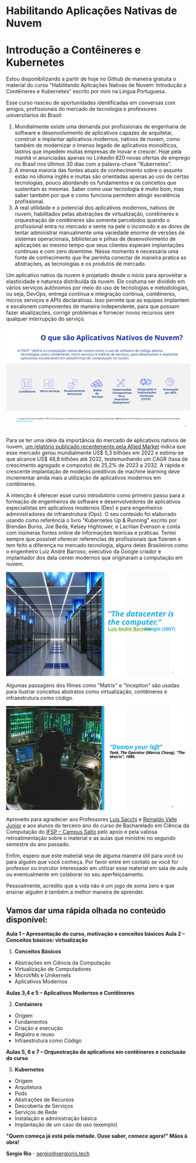 # Habilitando Aplicações Nativas de Nuvem

# Introdução a Contêineres e Kubernetes

Estou disponibilizando a partir de hoje no Github de maneira gratuita o material do curso "Habilitando Aplicações Nativas de Nuvem: Introdução a Contêineres e Kubernetes" escrito por mim na Língua Portuguesa.

Esse curso nasceu de oportunidades identificadas em conversas com amigos, profissionais do mercado de tecnologia e professores universitários do Brasil:

1. Mundialmente existe uma demanda por profissionais de engenharia de software e desenvolvimento de aplicativos capazes de arquitetar, construir e implantar aplicativos modernos, nativos de nuvem, como também de modernizar o imenso legado de aplicativos monolíticos, lastros que impedem muitas empresas de inovar e crescer. Hoje pela manhã vi anunciadas apenas no Linkedin 820 novas ofertas de emprego no Brasil nos últimos 30 dias com a palavra-chave "Kubernetes".
2. A imensa maioria das fontes atuais de conhecimento sobre o assunto estão no idioma inglês e muitas são orientadas apenas ao uso de certas tecnologias, pouco abordando os fundamentos e os conceitos que sustentam as mesmas. Saber como usar tecnologia é muito bom, mas saber também por que e como funciona permitem atingir excelência profissional.
3. A real utilidade e o potencial dos aplicativos modernos, nativos de nuvem, habilitados pelas abstrações de virtualização, contêineres e orquestração de contêineres são somente percebidos quando o profissional entra no mercado e sente na pele o incomodo e as dores de tentar administrar manualmente uma variedade enorme de versões de sistemas operacionais, bibliotecas e pilhas de desenvolvimento de aplicações ao mesmo tempo que seus clientes esperam implantações contínuas e com zero downtime. Nesse momento é necessária uma fonte de conhecimento que lhe permita conectar de maneira pratica as abstrações, as tecnologias e os produtos de mercado.

Um aplicativo nativo da nuvem é projetado desde o início para aproveitar a elasticidade e natureza distribuída da nuvem. Ele costuma ser dividido em vários serviços autônomos por meio do uso de tecnologias e metodologias, ou seja, DevOps, entrega contínua e integração contínua, contêineres, micros serviços e APIs declarativas. Isso permite que as equipes implantem e escalonem componentes de maneira independente, para que possam fazer atualizações, corrigir problemas e fornecer novos recursos sem qualquer interrupção do serviço.

<p align="center">
  <img src="/images/cloud-native-apps.svg">
</p>


Para se ter uma ideia da importância do mercado de aplicativos nativos de nuvem, [um relatório publicado recentemente pela Allied Market](https://www.alliedmarketresearch.com/cloud-native-applications-market-A210373) indica que esse mercado gerou mundialmente US$ 5,3 bilhões em 2022 e estima-se que alcance US$ 48,8 bilhões até 2032, testemunhando um CAGR (taxa de crescimento agregado e composto) de 25,2% de 2023 a 2032. A rápida e crescente implantação de modelos preditivos de machine learning deve incrementar ainda mais a utilização de aplicativos modernos em contêineres.

A intenção é oferecer esse curso introdutório como primeiro passo para a formação de engenheiros de software e desenvolvedores de aplicativos especialistas em aplicativos modernos (Dev) e para engenheiros administradores de infraestrutura (Ops). O seu conteúdo foi elaborado usando como referência o livro "Kubernetes Up & Running" escrito por Brendan Burns, Joe Beda, Kelsey Hightower, e Lachlan Evenson e conta com inúmeras fontes online de informações teóricas e práticas. Tentei sempre que possível oferecer referencias de profissionais que fizeram e tem feito a diferença no mercado tecnologia, alguns deles Brasileiros como o engenheiro Luiz André Barroso, executivo da Google criador e implantador dos data center modernos que originaram a computação em nuvem.

<p align="center">
  <img src="/images/the-data-center-is-the-computer.svg">
</p>

Algumas passagens dos filmes como "Matrix" e "Inception" são usadas para ilustrar conceitos abstratos como virtualização, contêineres e infraestrutura como código.

<p align="center">
  <img src="/images/matrix-door-on-your-left.svg">
</p>

Aproveito para agradecer aos Professores [Luis Sacchi](https://www.linkedin.com/in/lu%C3%ADs-henrique-sacchi-33b92321/) e [Reinaldo Valle Junior](https://www.linkedin.com/in/rvallejr/) e aos alunos do terceiro ano do curso de Bacharelado em Ciência da Computação do [IFSP – Campus Salto](https://slt.ifsp.edu.br/) pelo apoio e pela valiosa retroalimentação sobre o material e as aulas que ministrei no segundo semestre do ano passado.

Enfim, espero que este material seja de alguma maneira útil para você ou para alguém que você conheça. Por favor entre em contato se você for professor ou instrutor interessado em utilizar esse material em sala de aula ou eventualmente em colaborar no seu aperfeiçoamento.

Pessoalmente, acredito que a vida não é um jogo de soma zero e que ensinar alguém é também a melhor maneira de aprender.

## Vamos dar uma rápida olhada no conteúdo disponível:

<strong> Aula 1 – Apresentação do curso, motivação e conceitos básicos </strong>
<strong> Aula 2 – Conceitos básicos: virtualização </strong>

1. **Conceitos Básicos**
  - Abstrações em Ciência da Computação
  - Virtualização de Computadores
  - MicroVMs e Unikernels
  - Aplicativos Modernos

<strong> Aulas 3,4 e 5 – Aplicativos Modernos e Contêineres </strong>

2. **Containers**
  - Origem
  - Fundamentos
  - Criação e execução
  - Registro e reuso
  - Infraestrutura como Código

<strong> Aulas 5, 6 e 7 – Orquestração de aplicativos em contêineres e conclusão do curso </strong>

3. **Kubernetes**
  - Origem
  - Arquitetura
  - Pods
  - Abstrações de Recursos
  - Descoberta de Serviços
  - Serviços de Rede
  - Instalação e administração básica
  - Implantação de um caso de uso (exemplo)

<strong>"Quem começa já está pela metade. Ouse saber, comece agora!" Mãos à obra! </strong>

<strong> Sergio Rio </strong> - sergio@sergiorio.tech


